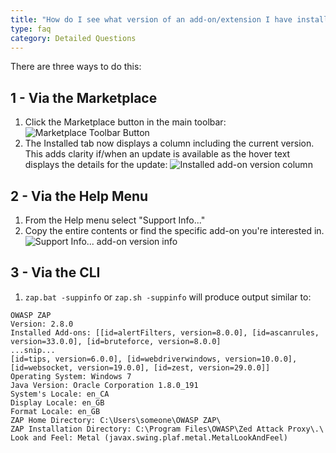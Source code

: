 ```yaml
---
title: "How do I see what version of an add-on/extension I have installed?"
type: faq
category: Detailed Questions
---
```


There are three ways to do this:

##  1 - Via the Marketplace

  1. Click the Marketplace button in the main toolbar: ![Marketplace Toolbar Button](https://raw.githubusercontent.com/wiki/zaproxy/zap-extensions/images/zap-screenshot-browse-addons.png)
  2. The Installed tab now displays a column including the current version. This adds clarity if/when an update is available as the hover text displays the details for the update: ![Installed add-on version column](https://raw.githubusercontent.com/wiki/zaproxy/zaproxy/images/installedAddonVersion.png)

##  2 - Via the Help Menu

  1. From the Help menu select "Support Info..."
  2. Copy the entire contents or find the specific add-on you're interested in. ![Support Info... add-on version info](https://raw.githubusercontent.com/wiki/zaproxy/zaproxy/images/supportAddonVersion.png)

##  3 - Via the CLI

  1. `zap.bat -suppinfo` or `zap.sh -suppinfo` will produce output similar to:

    
    
    OWASP ZAP
    Version: 2.8.0
    Installed Add-ons: [[id=alertFilters, version=8.0.0], [id=ascanrules, version=33.0.0], [id=bruteforce, version=8.0.0]
    ...snip...
    [id=tips, version=6.0.0], [id=webdriverwindows, version=10.0.0], [id=websocket, version=19.0.0], [id=zest, version=29.0.0]]
    Operating System: Windows 7
    Java Version: Oracle Corporation 1.8.0_191
    System's Locale: en_CA
    Display Locale: en_GB
    Format Locale: en_GB
    ZAP Home Directory: C:\Users\someone\OWASP ZAP\
    ZAP Installation Directory: C:\Program Files\OWASP\Zed Attack Proxy\.\
    Look and Feel: Metal (javax.swing.plaf.metal.MetalLookAndFeel)
    
